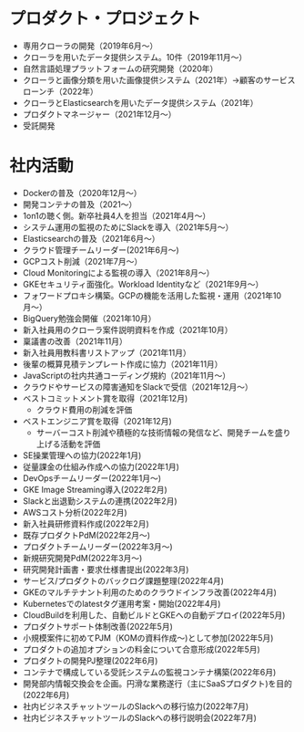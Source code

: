 # プロダクト・プロジェクト
- 専用クローラの開発（2019年6月〜）
- クローラを用いたデータ提供システム。10件（2019年11月〜）
- 自然言語処理プラットフォームの研究開発（2020年）
- クローラと画像分類を用いた画像提供システム（2021年）→顧客のサービスローンチ（2022年）
- クローラとElasticsearchを用いたデータ提供システム（2021年）
- プロダクトマネージャー（2021年12月～）
- 受託開発

# 社内活動
- Dockerの普及（2020年12月〜）
- 開発コンテナの普及（2021〜）
- 1on1の聴く側。新卒社員4人を担当（2021年4月〜）
- システム運用の監視のためにSlackを導入（2021年5月〜）
- Elasticsearchの普及（2021年6月〜）
- クラウド管理チームリーダー(2021年6月〜)
- GCPコスト削減（2021年7月〜）
- Cloud Monitoringによる監視の導入（2021年8月〜）
- GKEセキュリティ面強化。Workload Identityなど（2021年9月〜）
- フォワードプロキシ構築。GCPの機能を活用した監視・運用（2021年10月〜）
- BigQuery勉強会開催（2021年10月）
- 新入社員用のクローラ案件説明資料を作成（2021年10月）
- 稟議書の改善（2021年11月）
- 新入社員用教科書リストアップ（2021年11月）
- 後輩の概算見積テンプレート作成に協力（2021年11月）
- JavaScriptの社内共通コーディング規約（2021年11月〜）
- クラウドやサービスの障害通知をSlackで受信（2021年12月〜）
- ベストコミットメント賞を取得（2021年12月)
    - クラウド費用の削減を評価
- ベストエンジニア賞を取得（2021年12月)
    - サーバーコスト削減や積極的な技術情報の発信など、開発チームを盛り上げる活動を評価
- SE操業管理への協力(2022年1月)
- 従量課金の仕組み作成への協力(2022年1月)
- DevOpsチームリーダー(2022年1月〜)
- GKE Image Streaming導入(2022年2月)
- Slackと出退勤システムの連携(2022年2月)
- AWSコスト分析(2022年2月)
- 新入社員研修資料作成(2022年2月)
- 既存プロダクトPdM(2022年2月～)
- プロダクトチームリーダー(2022年3月～)
- 新規研究開発PdM(2022年3月～)
- 研究開発計画書・要求仕様書提出(2022年3月)
- サービス/プロダクトのバックログ課題整理(2022年4月)
- GKEのマルチテナント利用のためのクラウドインフラ改善(2022年4月)
- Kubernetesでのlatestタグ運用考案・開始(2022年4月)
- CloudBuildを利用した、自動ビルドとGKEへの自動デプロイ(2022年5月)
- プロダクトサポート体制改善(2022年5月)
- 小規模案件に初めてPJM（KOMの資料作成〜)として参加(2022年5月)
- プロダクトの追加オプションの料金について合意形成(2022年5月)
- プロダクトの開発PJ整理(2022年6月)
- コンテナで構成している受託システムの監視コンテナ構築(2022年6月)
- 開発部内情報交換会を企画。円滑な業務遂行（主にSaaSプロダクト)を目的(2022年6月)
- 社内ビジネスチャットツールのSlackへの移行協力(2022年7月)
- 社内ビジネスチャットツールのSlackへの移行説明会(2022年7月)
